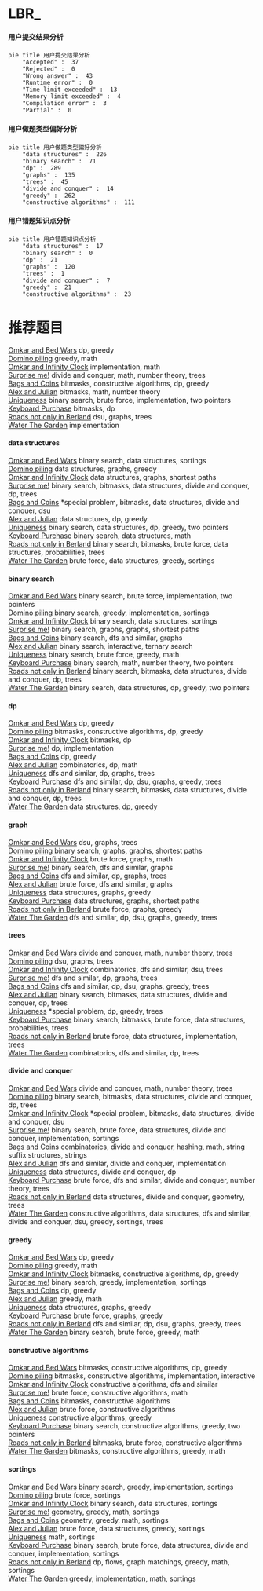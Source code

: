 # LBR_
<!-- tabs:start -->
#### **用户提交结果分析**

```mermaid
pie title 用户提交结果分析
    "Accepted" :  37
    "Rejected" :  0
    "Wrong answer" :  43
    "Runtime error" :  0
    "Time limit exceeded" :  13
    "Memory limit exceeded" :  4
    "Compilation error" :  3
    "Partial" :  0
```
#### **用户做题类型偏好分析**

```mermaid
pie title 用户做题类型偏好分析
    "data structures" :  226
    "binary search" :  71
    "dp" :  289
    "graphs" :  135
    "trees" :  45
    "divide and conquer" :  14
    "greedy" :  262
    "constructive algorithms" :  111
```
#### **用户错题知识点分析**

```mermaid
pie title 用户错题知识点分析
    "data structures" :  17
    "binary search" :  0
    "dp" :  21
    "graphs" :  120
    "trees" :  1
    "divide and conquer" :  7
    "greedy" :  21
    "constructive algorithms" :  23
```
<!-- tabs:end -->
# 推荐题目
[Omkar and Bed Wars](http://codeforces.com/problemset/problem/1392/D)		dp,
                        greedy		  
[Domino piling](http://codeforces.com/problemset/problem/50/A)		greedy,
                        math		  
[Omkar and Infinity Clock](http://codeforces.com/problemset/problem/1392/B)		implementation,
                        math		  
[Surprise me!](http://codeforces.com/problemset/problem/809/E)		divide and conquer,
                        math,
                        number theory,
                        trees		  
[Bags and Coins](http://codeforces.com/problemset/problem/356/D)		bitmasks,
                        constructive algorithms,
                        dp,
                        greedy		  
[Alex and Julian](http://codeforces.com/problemset/problem/1220/D)		bitmasks,
                        math,
                        number theory		  
[Uniqueness](http://codeforces.com/problemset/problem/1208/B)		binary search,
                        brute force,
                        implementation,
                        two pointers		  
[Keyboard Purchase](http://codeforces.com/problemset/problem/1238/E)		bitmasks,
                        dp		  
[Roads not only in Berland](http://codeforces.com/problemset/problem/25/D)		dsu,
                        graphs,
                        trees		  
[Water The Garden](http://codeforces.com/problemset/problem/920/A)		implementation		  
<!-- tabs:start -->
#### **data structures**
[Omkar and Bed Wars](http://codeforces.com/problemset/problem/56/E)		binary search,
                        data structures,
                        sortings		  
[Domino piling](http://codeforces.com/problemset/problem/1458/D)		data structures,
                        graphs,
                        greedy		  
[Omkar and Infinity Clock](http://codeforces.com/problemset/problem/786/B)		data structures,
                        graphs,
                        shortest paths		  
[Surprise me!](http://codeforces.com/problemset/problem/1446/C)		binary search,
                        bitmasks,
                        data structures,
                        divide and conquer,
                        dp,
                        trees		  
[Bags and Coins](http://codeforces.com/problemset/problem/1386/C)		*special problem,
                        bitmasks,
                        data structures,
                        divide and conquer,
                        dsu		  
[Alex and Julian](http://codeforces.com/problemset/problem/1481/E)		data structures,
                        dp,
                        greedy		  
[Uniqueness](http://codeforces.com/problemset/problem/1492/C)		binary search,
                        data structures,
                        dp,
                        greedy,
                        two pointers		  
[Keyboard Purchase](http://codeforces.com/problemset/problem/1490/G)		binary search,
                        data structures,
                        math		  
[Roads not only in Berland](http://codeforces.com/problemset/problem/1479/D)		binary search,
                        bitmasks,
                        brute force,
                        data structures,
                        probabilities,
                        trees		  
[Water The Garden](http://codeforces.com/problemset/problem/1497/A)		brute force,
                        data structures,
                        greedy,
                        sortings		  
#### **binary search**
[Omkar and Bed Wars](http://codeforces.com/problemset/problem/1208/B)		binary search,
                        brute force,
                        implementation,
                        two pointers		  
[Domino piling](http://codeforces.com/problemset/problem/424/B)		binary search,
                        greedy,
                        implementation,
                        sortings		  
[Omkar and Infinity Clock](http://codeforces.com/problemset/problem/56/E)		binary search,
                        data structures,
                        sortings		  
[Surprise me!](https://codeforces.com/contest/1261/problem/C)		binary search,
                        graphs,
                        graphs,
                        shortest paths		  
[Bags and Coins](http://codeforces.com/problemset/problem/1100/E)		binary search,
                        dfs and similar,
                        graphs		  
[Alex and Julian](http://codeforces.com/problemset/problem/1479/A)		binary search,
                        interactive,
                        ternary search		  
[Uniqueness](http://codeforces.com/problemset/problem/1476/B)		binary search,
                        brute force,
                        greedy,
                        math		  
[Keyboard Purchase](https://codeforces.com/contest/1424/problem/J)		binary search,
                        math,
                        number theory,
                        two pointers		  
[Roads not only in Berland](http://codeforces.com/problemset/problem/1446/C)		binary search,
                        bitmasks,
                        data structures,
                        divide and conquer,
                        dp,
                        trees		  
[Water The Garden](http://codeforces.com/problemset/problem/1492/C)		binary search,
                        data structures,
                        dp,
                        greedy,
                        two pointers		  
#### **dp**
[Omkar and Bed Wars](http://codeforces.com/problemset/problem/1392/D)		dp,
                        greedy		  
[Domino piling](http://codeforces.com/problemset/problem/356/D)		bitmasks,
                        constructive algorithms,
                        dp,
                        greedy		  
[Omkar and Infinity Clock](http://codeforces.com/problemset/problem/1238/E)		bitmasks,
                        dp		  
[Surprise me!](http://codeforces.com/problemset/problem/10/B)		dp,
                        implementation		  
[Bags and Coins](http://codeforces.com/problemset/problem/1430/F)		dp,
                        greedy		  
[Alex and Julian](http://codeforces.com/problemset/problem/212/C)		combinatorics,
                        dp,
                        math		  
[Uniqueness](http://codeforces.com/problemset/problem/592/D)		dfs and similar,
                        dp,
                        graphs,
                        trees		  
[Keyboard Purchase](http://codeforces.com/problemset/problem/1120/D)		dfs and similar,
                        dp,
                        dsu,
                        graphs,
                        greedy,
                        trees		  
[Roads not only in Berland](http://codeforces.com/problemset/problem/1446/C)		binary search,
                        bitmasks,
                        data structures,
                        divide and conquer,
                        dp,
                        trees		  
[Water The Garden](http://codeforces.com/problemset/problem/1481/E)		data structures,
                        dp,
                        greedy		  
#### **graph**
[Omkar and Bed Wars](http://codeforces.com/problemset/problem/25/D)		dsu,
                        graphs,
                        trees		  
[Domino piling](https://codeforces.com/contest/1261/problem/C)		binary search,
                        graphs,
                        graphs,
                        shortest paths		  
[Omkar and Infinity Clock](https://codeforces.com/contest/1071/problem/D)		brute force,
                        graphs,
                        math		  
[Surprise me!](http://codeforces.com/problemset/problem/1100/E)		binary search,
                        dfs and similar,
                        graphs		  
[Bags and Coins](http://codeforces.com/problemset/problem/592/D)		dfs and similar,
                        dp,
                        graphs,
                        trees		  
[Alex and Julian](http://codeforces.com/problemset/problem/1020/B)		brute force,
                        dfs and similar,
                        graphs		  
[Uniqueness](http://codeforces.com/problemset/problem/1458/D)		data structures,
                        graphs,
                        greedy		  
[Keyboard Purchase](http://codeforces.com/problemset/problem/786/B)		data structures,
                        graphs,
                        shortest paths		  
[Roads not only in Berland](http://codeforces.com/problemset/problem/1327/B)		brute force,
                        graphs,
                        greedy		  
[Water The Garden](http://codeforces.com/problemset/problem/1120/D)		dfs and similar,
                        dp,
                        dsu,
                        graphs,
                        greedy,
                        trees		  
#### **trees**
[Omkar and Bed Wars](http://codeforces.com/problemset/problem/809/E)		divide and conquer,
                        math,
                        number theory,
                        trees		  
[Domino piling](http://codeforces.com/problemset/problem/25/D)		dsu,
                        graphs,
                        trees		  
[Omkar and Infinity Clock](http://codeforces.com/problemset/problem/1254/E)		combinatorics,
                        dfs and similar,
                        dsu,
                        trees		  
[Surprise me!](http://codeforces.com/problemset/problem/592/D)		dfs and similar,
                        dp,
                        graphs,
                        trees		  
[Bags and Coins](http://codeforces.com/problemset/problem/1120/D)		dfs and similar,
                        dp,
                        dsu,
                        graphs,
                        greedy,
                        trees		  
[Alex and Julian](http://codeforces.com/problemset/problem/1446/C)		binary search,
                        bitmasks,
                        data structures,
                        divide and conquer,
                        dp,
                        trees		  
[Uniqueness](http://codeforces.com/problemset/problem/1387/B1)		*special problem,
                        dp,
                        greedy,
                        trees		  
[Keyboard Purchase](http://codeforces.com/problemset/problem/1479/D)		binary search,
                        bitmasks,
                        brute force,
                        data structures,
                        probabilities,
                        trees		  
[Roads not only in Berland](http://codeforces.com/problemset/problem/1511/C)		brute force,
                        data structures,
                        implementation,
                        trees		  
[Water The Garden](http://codeforces.com/problemset/problem/1499/F)		combinatorics,
                        dfs and similar,
                        dp,
                        trees		  
#### **divide and conquer**
[Omkar and Bed Wars](http://codeforces.com/problemset/problem/809/E)		divide and conquer,
                        math,
                        number theory,
                        trees		  
[Domino piling](http://codeforces.com/problemset/problem/1446/C)		binary search,
                        bitmasks,
                        data structures,
                        divide and conquer,
                        dp,
                        trees		  
[Omkar and Infinity Clock](http://codeforces.com/problemset/problem/1386/C)		*special problem,
                        bitmasks,
                        data structures,
                        divide and conquer,
                        dsu		  
[Surprise me!](http://codeforces.com/problemset/problem/1461/D)		binary search,
                        brute force,
                        data structures,
                        divide and conquer,
                        implementation,
                        sortings		  
[Bags and Coins](http://codeforces.com/problemset/problem/1466/G)		combinatorics,
                        divide and conquer,
                        hashing,
                        math,
                        string suffix structures,
                        strings		  
[Alex and Julian](http://codeforces.com/problemset/problem/1490/D)		dfs and similar,
                        divide and conquer,
                        implementation		  
[Uniqueness](https://codeforces.com/contest/1483/problem/C)		data structures,
                        divide and conquer,
                        dp		  
[Keyboard Purchase](http://codeforces.com/problemset/problem/1491/E)		brute force,
                        dfs and similar,
                        divide and conquer,
                        number theory,
                        trees		  
[Roads not only in Berland](http://codeforces.com/problemset/problem/1303/G)		data structures,
                        divide and conquer,
                        geometry,
                        trees		  
[Water The Garden](http://codeforces.com/problemset/problem/1494/D)		constructive algorithms,
                        data structures,
                        dfs and similar,
                        divide and conquer,
                        dsu,
                        greedy,
                        sortings,
                        trees		  
#### **greedy**
[Omkar and Bed Wars](http://codeforces.com/problemset/problem/1392/D)		dp,
                        greedy		  
[Domino piling](http://codeforces.com/problemset/problem/50/A)		greedy,
                        math		  
[Omkar and Infinity Clock](http://codeforces.com/problemset/problem/356/D)		bitmasks,
                        constructive algorithms,
                        dp,
                        greedy		  
[Surprise me!](http://codeforces.com/problemset/problem/424/B)		binary search,
                        greedy,
                        implementation,
                        sortings		  
[Bags and Coins](http://codeforces.com/problemset/problem/1430/F)		dp,
                        greedy		  
[Alex and Julian](http://codeforces.com/problemset/problem/1388/B)		greedy,
                        math		  
[Uniqueness](http://codeforces.com/problemset/problem/1458/D)		data structures,
                        graphs,
                        greedy		  
[Keyboard Purchase](http://codeforces.com/problemset/problem/1327/B)		brute force,
                        graphs,
                        greedy		  
[Roads not only in Berland](http://codeforces.com/problemset/problem/1120/D)		dfs and similar,
                        dp,
                        dsu,
                        graphs,
                        greedy,
                        trees		  
[Water The Garden](http://codeforces.com/problemset/problem/1476/B)		binary search,
                        brute force,
                        greedy,
                        math		  
#### **constructive algorithms**
[Omkar and Bed Wars](http://codeforces.com/problemset/problem/356/D)		bitmasks,
                        constructive algorithms,
                        dp,
                        greedy		  
[Domino piling](http://codeforces.com/problemset/problem/1088/D)		bitmasks,
                        constructive algorithms,
                        implementation,
                        interactive		  
[Omkar and Infinity Clock](http://codeforces.com/problemset/problem/1446/E)		constructive algorithms,
                        dfs and similar		  
[Surprise me!](https://codeforces.com/contest/907/problem/D)		brute force,
                        constructive algorithms,
                        math		  
[Bags and Coins](https://codeforces.com/contest/1480/problem/E)		bitmasks,
                        constructive algorithms		  
[Alex and Julian](http://codeforces.com/problemset/problem/831/C)		brute force,
                        constructive algorithms		  
[Uniqueness](http://codeforces.com/problemset/problem/1493/A)		constructive algorithms,
                        greedy		  
[Keyboard Purchase](http://codeforces.com/problemset/problem/1463/D)		binary search,
                        constructive algorithms,
                        greedy,
                        two pointers		  
[Roads not only in Berland](https://codeforces.com/contest/1456/problem/B)		bitmasks,
                        brute force,
                        constructive algorithms		  
[Water The Garden](http://codeforces.com/problemset/problem/1492/D)		bitmasks,
                        constructive algorithms,
                        greedy,
                        math		  
#### **sortings**
[Omkar and Bed Wars](http://codeforces.com/problemset/problem/424/B)		binary search,
                        greedy,
                        implementation,
                        sortings		  
[Domino piling](http://codeforces.com/problemset/problem/1269/B)		brute force,
                        sortings		  
[Omkar and Infinity Clock](http://codeforces.com/problemset/problem/56/E)		binary search,
                        data structures,
                        sortings		  
[Surprise me!](https://codeforces.com/contest/1496/problem/C)		geometry,
                        greedy,
                        math,
                        sortings		  
[Bags and Coins](http://codeforces.com/problemset/problem/1495/A)		geometry,
                        greedy,
                        math,
                        sortings		  
[Alex and Julian](http://codeforces.com/problemset/problem/1497/A)		brute force,
                        data structures,
                        greedy,
                        sortings		  
[Uniqueness](http://codeforces.com/problemset/problem/1427/A)		math,
                        sortings		  
[Keyboard Purchase](http://codeforces.com/problemset/problem/1461/D)		binary search,
                        brute force,
                        data structures,
                        divide and conquer,
                        implementation,
                        sortings		  
[Roads not only in Berland](http://codeforces.com/problemset/problem/1437/C)		dp,
                        flows,
                        graph matchings,
                        greedy,
                        math,
                        sortings		  
[Water The Garden](http://codeforces.com/problemset/problem/1473/A)		greedy,
                        implementation,
                        math,
                        sortings		  
<!-- tabs:end -->
